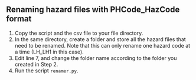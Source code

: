 ## Renaming hazard files with PHCode_HazCode format

1. Copy the script and the csv file to your file directory.
2. In the same directory, create a folder and store all the hazard files that need to be renamed. Note that this can only rename one hazard code at a time (LH_LH1 in this case).
3. Edit line 7, and change the folder name according to the folder you created in Step 2.
4. Run the script `renamer.py`.
